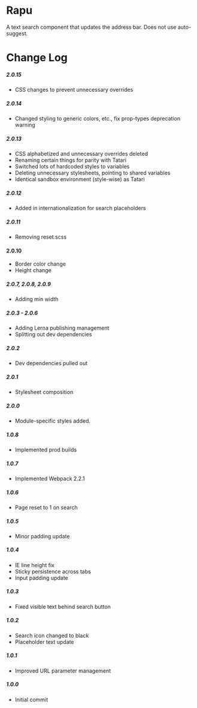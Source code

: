 # Rapu

A text search component that updates the address bar. Does not use auto-suggest.

# Change Log

##### 2.0.15
- CSS changes to prevent unnecessary overrides

##### 2.0.14
- Changed styling to generic colors, etc., fix prop-types deprecation warning

##### 2.0.13
- CSS alphabetized and unnecessary overrides deleted
- Renaming certain things for parity with Tatari
- Switched lots of hardcoded styles to variables
- Deleting unnecessary stylesheets, pointing to shared variables
- Identical sandbox environment (style-wise) as Tatari

##### 2.0.12
- Added in internationalization for search placeholders

##### 2.0.11
- Removing reset.scss

#### 2.0.10
- Border color change
- Height change

##### 2.0.7, 2.0.8, 2.0.9
- Adding min width

##### 2.0.3 - 2.0.6
- Adding Lerna publishing management
- Splitting out dev dependencies

##### 2.0.2
- Dev dependencies pulled out

##### 2.0.1
- Stylesheet composition

##### 2.0.0
- Module-specific styles added.

##### 1.0.8
- Implemented prod builds

##### 1.0.7
- Implemented Webpack 2.2.1

##### 1.0.6
- Page reset to 1 on search

##### 1.0.5
- Minor padding update

##### 1.0.4
- IE line height fix
- Sticky persistence across tabs
- Input padding update

##### 1.0.3
- Fixed visible text behind search button

##### 1.0.2
- Search icon changed to black
- Placeholder text update

##### 1.0.1
- Improved URL parameter management

##### 1.0.0
- Initial commit
